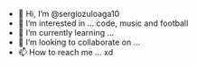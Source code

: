 - 👋 Hi, I’m @sergiozuloaga10
- 👀 I’m interested in ... code, music and football
- 🌱 I’m currently learning ... 
- 💞️ I’m looking to collaborate on ... 
- 📫 How to reach me ... xd

<!---
sergiozuloaga10/sergiozuloaga10 is a ✨ special ✨ repository because its `README.md` (this file) appears on your GitHub profile.
You can click the Preview link to take a look at your changes.
--->
